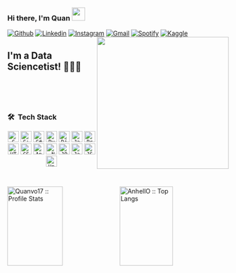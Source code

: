 ### Hi there, I'm Quan <img src="https://raw.githubusercontent.com/iampavangandhi/iampavangandhi/master/gifs/Hi.gif" width="30px">
<!-- Your badges
You can use the website to generate badges: https://shields.io/
-->
[![Github](https://img.shields.io/badge/-Github-333?style=flat&logo=Github&logoColor=white)](https://github.com/quanvo17)
[![Linkedin](https://img.shields.io/badge/-LinkedIn-blue?style=flat&logo=Linkedin&logoColor=white)](https://www.linkedin.com/in/quanvd/)
[![Instagram](https://img.shields.io/badge/-Instagram-c13584?style=flat&labelColor=c13584&logo=instagram&logoColor=white)](https://www.instagram.com/quan.vo17/)
[![Gmail](https://img.shields.io/badge/-Gmail-c14438?style=flat&logo=Gmail&logoColor=white)](mailto:quanvd.cs@gmail.com)
[![Spotify](https://img.shields.io/badge/-Spotify-1DB954?style=flat&logo=Spotify&logoColor=white)](https://open.spotify.com/user/lbh025ien2gpvt9mn3808lz4d)
[![Kaggle](https://img.shields.io/badge/-Kaggle-20beff?style=flat&logo=Kaggle&logoColor=white)](https://kaggle.com/quanvd)
<img align='right' src="https://media.giphy.com/media/RbDKaczqWovIugyJmW/giphy.gif" width="300" border-radius="50%">

## I'm a Data Sciencetist! 👨🏻‍💻
<br>
<br>
<br>
<h3> 🛠 &nbsp;Tech Stack</h3>
<p align="center">
  <code><img title="C" height="25" src="https://github.com/zumrudu-anka/zumrudu-anka/blob/master/images/c.svg"></code>
  <code><img title="C++" height="25" src="https://github.com/zumrudu-anka/zumrudu-anka/blob/master/images/cpp.svg"></code>
  <code><img title="C#" height="25" src="https://github.com/zumrudu-anka/zumrudu-anka/blob/master/images/cSharp.svg"></code>
  <code><img title="Python" height="25" src="https://github.com/zumrudu-anka/zumrudu-anka/blob/master/images/python-original.svg"></code>
  <code><img title="Django" height="25" src="https://github.com/zumrudu-anka/zumrudu-anka/blob/master/images/django.png"></code>
  <code><img title="Javascript" height="25" src="https://github.com/zumrudu-anka/zumrudu-anka/blob/master/images/javascript.svg"></code>
  <code><img title="Problem Solving" height="25" src="https://github.com/zumrudu-anka/zumrudu-anka/blob/master/images/problemSolving.png"></code>
  <code><img title="HTML5" height="25" src="https://github.com/zumrudu-anka/zumrudu-anka/blob/master/images/html5.svg"></code>
  <code><img title="CSS" height="25" src="https://github.com/zumrudu-anka/zumrudu-anka/blob/master/images/css.svg"></code>
  <code><img title="AngularJS" height="25" src="https://github.com/zumrudu-anka/zumrudu-anka/blob/master/images/angularjs.png"></code>
  <code><img title=".NetCore" height="25" src="https://github.com/zumrudu-anka/zumrudu-anka/blob/master/images/dotnetcore.svg"></code>
  <code><img title="JQuery" height="25" src="https://github.com/zumrudu-anka/zumrudu-anka/blob/master/images/jquery-original.svg"></code>
  <code><img title="Java" height="25" src="https://github.com/zumrudu-anka/zumrudu-anka/blob/master/images/java-orignial.svg"></code>
  <code><img title="JSON" height="25" src="https://github.com/zumrudu-anka/zumrudu-anka/blob/master/images/json.svg"></code>
  <code><img title="Unity" height="25" src="https://github.com/zumrudu-anka/zumrudu-anka/blob/master/images/unity3d.svg"></code>
</p>

<br/>
<p>
  <img height="180em" width="50%" src="https://github-readme-stats.vercel.app/api?username=quanvo17&show_icons=true&theme=synthwave" alt="Quanvo17 :: Profile Stats" />
  <img height="180em" width="49%" styles="align: right" src="https://github-readme-stats.vercel.app/api/top-langs/?username=quanvo17&langs_count=10&theme=tokyonight&layout=compact" alt="AnhellO :: Top Langs" /></p>
